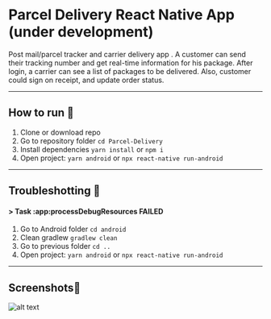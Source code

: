 # Parcel Delivery React Native App (under development)

Post mail/parcel tracker and carrier delivery app .
A customer can send their tracking number and get real-time information for his package.
After login, a carrier can see a list of packages to be delivered. Also, customer could sign on receipt, and update order status.

---

## How to run 🚀
1) Clone or download repo
2) Go to repository folder `cd Parcel-Delivery`
3) Install dependencies `yarn install` or `npm i`
4) Open project: `yarn android` or  `npx react-native run-android`

---

## Troubleshotting 🚨
#### > Task :app:processDebugResources FAILED

1) Go to Android folder `cd android`
2) Clean gradlew `gradlew clean`
3) Go to previous folder `cd ..`
4) Open project: `yarn android` or  `npx react-native run-android`

---

## Screenshots📸
![alt text](https://github.com/RodrigoVila/Parcel-Delivery/blob/master/assets/caps.png?raw=true)

